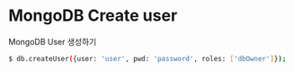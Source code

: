 # MongoDB Create user

MongoDB User 생성하기

```bash
$ db.createUser({user: 'user', pwd: 'password', roles: ['dbOwner']});
```

